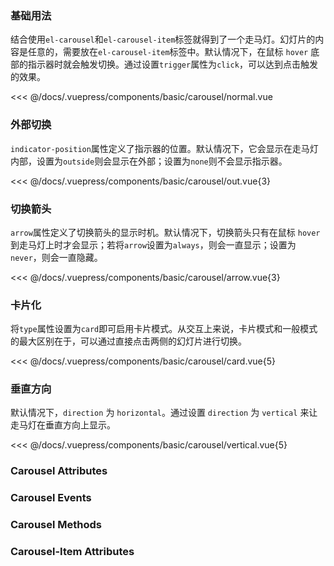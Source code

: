 ### 基础用法

结合使用`el-carousel`和`el-carousel-item`标签就得到了一个走马灯。幻灯片的内容是任意的，需要放在`el-carousel-item`标签中。默认情况下，在鼠标 `hover` 底部的指示器时就会触发切换。通过设置`trigger`属性为`click`，可以达到点击触发的效果。

<div class="comp-wrapper mg-16 with-code">
    <div class="comp-disply-wrapper">
        <basic-carousel-normal />
    </div>
</div>

<<< @/docs/.vuepress/components/basic/carousel/normal.vue

### 外部切换

`indicator-position`属性定义了指示器的位置。默认情况下，它会显示在走马灯内部，设置为`outside`则会显示在外部；设置为`none`则不会显示指示器。

<div class="comp-wrapper mg-16 with-code">
    <div class="comp-disply-wrapper">
        <basic-carousel-out />
    </div>
</div>

<<< @/docs/.vuepress/components/basic/carousel/out.vue{3}

### 切换箭头

`arrow`属性定义了切换箭头的显示时机。默认情况下，切换箭头只有在鼠标 `hover` 到走马灯上时才会显示；若将`arrow`设置为`always`，则会一直显示；设置为`never`，则会一直隐藏。

<div class="comp-wrapper mg-16 with-code">
    <div class="comp-disply-wrapper">
        <basic-carousel-arrow />
    </div>
</div>

<<< @/docs/.vuepress/components/basic/carousel/arrow.vue{3}

### 卡片化

将`type`属性设置为`card`即可启用卡片模式。从交互上来说，卡片模式和一般模式的最大区别在于，可以通过直接点击两侧的幻灯片进行切换。

<div class="comp-wrapper mg-16 with-code">
    <div class="comp-disply-wrapper">
        <basic-carousel-card />
    </div>
</div>

<<< @/docs/.vuepress/components/basic/carousel/card.vue{5}

### 垂直方向

默认情况下，`direction` 为 `horizontal`。通过设置 `direction` 为 `vertical` 来让走马灯在垂直方向上显示。

<div class="comp-wrapper mg-16 with-code">
    <div class="comp-disply-wrapper">
        <basic-carousel-vertical />
    </div>
</div>

<<< @/docs/.vuepress/components/basic/carousel/vertical.vue{5}

### Carousel Attributes

<div class="attribute-wrapper mg-16">
  <basic-carousel-attributes />
</div>

### Carousel Events

<div class="attribute-wrapper mg-16">
  <basic-carousel-events />
</div>

### Carousel Methods

<div class="attribute-wrapper mg-16">
  <basic-carousel-methods />
</div>

### Carousel-Item Attributes

<div class="attribute-wrapper mg-16">
  <basic-carousel-item-attributes />
</div>